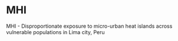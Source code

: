 # MHI
MHI - Disproportionate exposure to micro-urban heat islands across vulnerable populations in Lima city, Peru
